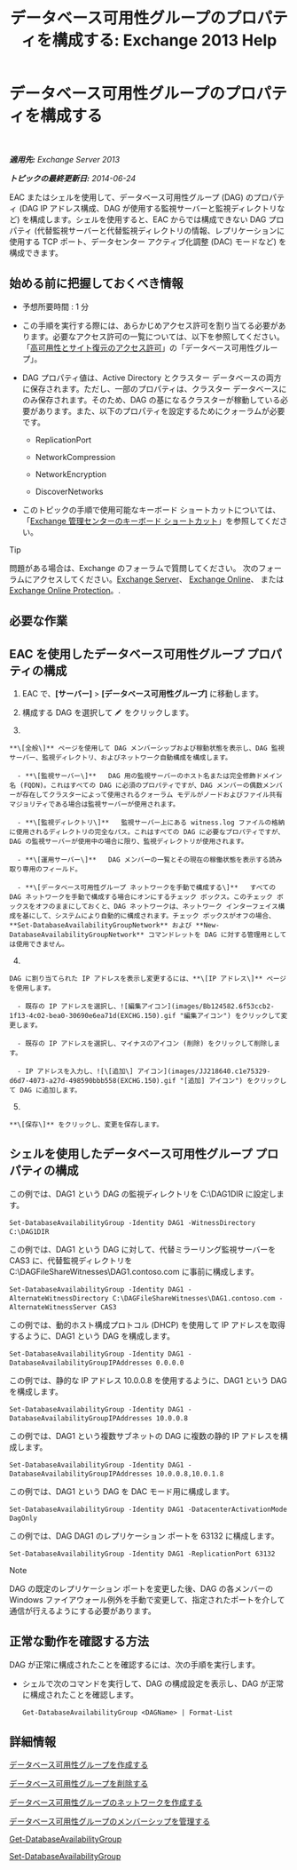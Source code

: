 ﻿---
title: 'データベース可用性グループのプロパティを構成する: Exchange 2013 Help'
TOCTitle: データベース可用性グループのプロパティを構成する
ms:assetid: 50daeac5-a16f-4362-a325-19e0fe25d59d
ms:mtpsurl: https://technet.microsoft.com/ja-jp/library/Dd297985(v=EXCHG.150)
ms:contentKeyID: 48269485
ms.date: 05/23/2018
mtps_version: v=EXCHG.150
ms.translationtype: MT
---

# データベース可用性グループのプロパティを構成する

 

_**適用先:** Exchange Server 2013_

_**トピックの最終更新日:** 2014-06-24_

EAC またはシェルを使用して、データベース可用性グループ (DAG) のプロパティ (DAG IP アドレス構成、DAG が使用する監視サーバーと監視ディレクトリなど) を構成します。シェルを使用すると、EAC からでは構成できない DAG プロパティ (代替監視サーバーと代替監視ディレクトリの情報、レプリケーションに使用する TCP ポート、データセンター アクティブ化調整 (DAC) モードなど) を構成できます。

## 始める前に把握しておくべき情報

  - 予想所要時間 : 1 分

  - この手順を実行する際には、あらかじめアクセス許可を割り当てる必要があります。必要なアクセス許可の一覧については、以下を参照してください。「[高可用性とサイト復元のアクセス許可](high-availability-and-site-resilience-permissions-exchange-2013-help.md)」の「データベース可用性グループ」。

  - DAG プロパティ値は、Active Directory とクラスター データベースの両方に保存されます。ただし、一部のプロパティは、クラスター データベースにのみ保存されます。そのため、DAG の基になるクラスターが稼動している必要があります。また、以下のプロパティを設定するためにクォーラムが必要です。
    
      - ReplicationPort
    
      - NetworkCompression
    
      - NetworkEncryption
    
      - DiscoverNetworks

  - このトピックの手順で使用可能なキーボード ショートカットについては、「[Exchange 管理センターのキーボード ショートカット](keyboard-shortcuts-in-the-exchange-admin-center-exchange-online-protection-help.md)」を参照してください。


> [!TIP]
> 問題がある場合は、Exchange のフォーラムで質問してください。 次のフォーラムにアクセスしてください。<A href="https://go.microsoft.com/fwlink/p/?linkid=60612">Exchange Server</A>、 <A href="https://go.microsoft.com/fwlink/p/?linkid=267542">Exchange Online</A>、 または <A href="https://go.microsoft.com/fwlink/p/?linkid=285351">Exchange Online Protection</A>。.



## 必要な作業

## EAC を使用したデータベース可用性グループ プロパティの構成

1.  EAC で、**\[サーバー\]** \> **\[データベース可用性グループ\]** に移動します。

2.  構成する DAG を選択して ![編集アイコン](images/Bb124582.6f53ccb2-1f13-4c02-bea0-30690e6ea71d(EXCHG.150).gif "編集アイコン") をクリックします。

3.  
    
    **\[全般\]** ページを使用して DAG メンバーシップおよび稼動状態を表示し、DAG 監視サーバー、監視ディレクトリ、およびネットワーク自動構成を構成します。
    
      - **\[監視サーバー\]**   DAG 用の監視サーバーのホスト名または完全修飾ドメイン名 (FQDN)。これはすべての DAG に必須のプロパティですが、DAG メンバーの偶数メンバーが存在してクラスターによって使用されるクォーラム モデルがノードおよびファイル共有マジョリティである場合は監視サーバーが使用されます。
    
      - **\[監視ディレクトリ\]**   監視サーバー上にある witness.log ファイルの格納に使用されるディレクトリの完全なパス。これはすべての DAG に必要なプロパティですが、DAG の監視サーバーが使用中の場合に限り、監視ディレクトリが使用されます。
    
      - **\[運用サーバー\]**   DAG メンバーの一覧とその現在の稼働状態を表示する読み取り専用のフィールド。
    
      - **\[データベース可用性グループ ネットワークを手動で構成する\]**   すべての DAG ネットワークを手動で構成する場合にオンにするチェック ボックス。このチェック ボックスをオフのままにしておくと、DAG ネットワークは、ネットワーク インターフェイス構成を基にして、システムにより自動的に構成されます。チェック ボックスがオフの場合、**Set-DatabaseAvailabilityGroupNetwork** および **New-DatabaseAvailabilityGroupNetwork** コマンドレットを DAG に対する管理用としては使用できません。

4.  
    
    DAG に割り当てられた IP アドレスを表示し変更するには、**\[IP アドレス\]** ページを使用します。
    
      - 既存の IP アドレスを選択し、![編集アイコン](images/Bb124582.6f53ccb2-1f13-4c02-bea0-30690e6ea71d(EXCHG.150).gif "編集アイコン") をクリックして変更します。
    
      - 既存の IP アドレスを選択し、マイナスのアイコン (削除) をクリックして削除します。
    
      - IP アドレスを入力し、![\[追加\] アイコン](images/JJ218640.c1e75329-d6d7-4073-a27d-498590bbb558(EXCHG.150).gif "[追加] アイコン") をクリックして DAG に追加します。

5.  
    
    **\[保存\]** をクリックし、変更を保存します。

## シェルを使用したデータベース可用性グループ プロパティの構成

この例では、DAG1 という DAG の監視ディレクトリを C:\\DAG1DIR に設定します。

    Set-DatabaseAvailabilityGroup -Identity DAG1 -WitnessDirectory C:\DAG1DIR

この例では、DAG1 という DAG に対して、代替ミラーリング監視サーバーを CAS3 に、代替監視ディレクトリを C:\\DAGFileShareWitnesses\\DAG1.contoso.com に事前に構成します。

    Set-DatabaseAvailabilityGroup -Identity DAG1 -AlternateWitnessDirectory C:\DAGFileShareWitnesses\DAG1.contoso.com -AlternateWitnessServer CAS3

この例では、動的ホスト構成プロトコル (DHCP) を使用して IP アドレスを取得するように、DAG1 という DAG を構成します。

    Set-DatabaseAvailabilityGroup -Identity DAG1 -DatabaseAvailabilityGroupIPAddresses 0.0.0.0

この例では、静的な IP アドレス 10.0.0.8 を使用するように、DAG1 という DAG を構成します。

    Set-DatabaseAvailabilityGroup -Identity DAG1 -DatabaseAvailabilityGroupIPAddresses 10.0.0.8

この例では、DAG1 という複数サブネットの DAG に複数の静的 IP アドレスを構成します。

    Set-DatabaseAvailabilityGroup -Identity DAG1 -DatabaseAvailabilityGroupIPAddresses 10.0.0.8,10.0.1.8

この例では、DAG1 という DAG を DAC モード用に構成します。

    Set-DatabaseAvailabilityGroup -Identity DAG1 -DatacenterActivationMode DagOnly

この例では、DAG DAG1 のレプリケーション ポートを 63132 に構成します。

    Set-DatabaseAvailabilityGroup -Identity DAG1 -ReplicationPort 63132


> [!NOTE]
> DAG の既定のレプリケーション ポートを変更した後、DAG の各メンバーの Windows ファイアウォール例外を手動で変更して、指定されたポートを介して通信が行えるようにする必要があります。



## 正常な動作を確認する方法

DAG が正常に構成されたことを確認するには、次の手順を実行します。

  - シェルで次のコマンドを実行して、DAG の構成設定を表示し、DAG が正常に構成されたことを確認します。
    
        Get-DatabaseAvailabilityGroup <DAGName> | Format-List

## 詳細情報

[データベース可用性グループを作成する](create-a-database-availability-group-exchange-2013-help.md)

[データベース可用性グループを削除する](remove-a-database-availability-group-exchange-2013-help.md)

[データベース可用性グループのネットワークを作成する](create-a-database-availability-group-network-exchange-2013-help.md)

[データベース可用性グループのメンバーシップを管理する](manage-database-availability-group-membership-exchange-2013-help.md)

[Get-DatabaseAvailabilityGroup](https://technet.microsoft.com/ja-jp/library/dd351226\(v=exchg.150\))

[Set-DatabaseAvailabilityGroup](https://technet.microsoft.com/ja-jp/library/dd297934\(v=exchg.150\))

